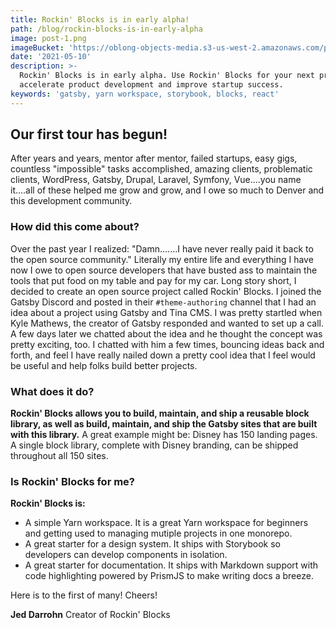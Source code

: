 ```yaml
---
title: Rockin' Blocks is in early alpha!
path: /blog/rockin-blocks-is-in-early-alpha
image: post-1.png
imageBucket: 'https://oblong-objects-media.s3-us-west-2.amazonaws.com/post-1.png'
date: '2021-05-10'
description: >-
  Rockin' Blocks is in early alpha. Use Rockin' Blocks for your next project to
  accelerate product development and improve startup success.
keywords: 'gatsby, yarn workspace, storybook, blocks, react'
---
```

## Our first tour has begun!

After years and years, mentor after mentor, failed startups, easy gigs, countless "impossible" tasks accomplished, amazing clients, problematic clients, WordPress, Gatsby, Drupal, Laravel, Symfony, Vue....you name it....all of these helped me grow and grow, and I owe so much to Denver and this development community.

### How did this come about?

Over the past year I realized: "Damn.......I have never really paid it back to the open source community." Literally my entire life and everything I have now I owe to open source developers that have busted ass to maintain the tools that put food on my table and pay for my car.
Long story short, I decided to create an open source project called Rockin' Blocks. I joined the Gatsby Discord and posted in their `#theme-authoring` channel that I had an idea about a project using Gatsby and Tina CMS. I was pretty startled when Kyle Mathews, the creator of Gatsby responded and wanted to set up a call. A few days later we chatted about the idea and he thought the concept was pretty exciting, too. I chatted with him a few times, bouncing ideas back and forth, and feel I have really nailed down a pretty cool idea that I feel would be useful and help folks build better projects.

### What does it do?

**Rockin' Blocks allows you to build, maintain, and ship a reusable block library, as well as  build, maintain, and ship the Gatsby sites that are built with this library.** A great example might be: Disney has 150 landing pages. A single block library, complete with Disney branding, can be shipped throughout all 150 sites.

### Is Rockin' Blocks for me?

**Rockin' Blocks is:**

- A simple Yarn workspace. It is a great Yarn workspace for beginners and getting used to managing mutiple projects in one monorepo.
- A great starter for a design system. It ships with Storybook so developers can develop components in isolation.
- A great starter for documentation. It ships with Markdown support with code highlighting powered by PrismJS to make writing docs a breeze.

Here is to the first of many! Cheers!

**Jed Darrohn**
Creator of Rockin' Blocks